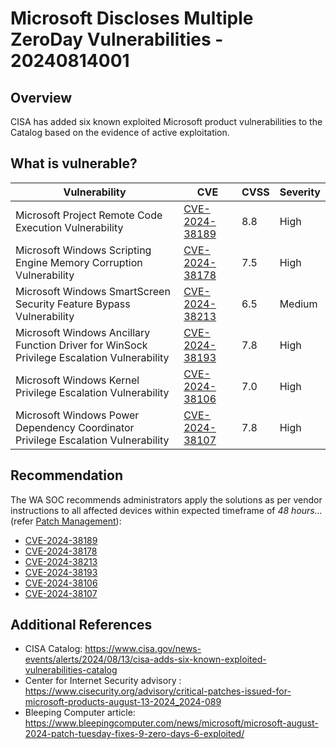 # Microsoft Discloses Multiple ZeroDay Vulnerabilities - 20240814001

## Overview
CISA has added six known exploited Microsoft product vulnerabilities to the Catalog based on the evidence of active exploitation.

## What is vulnerable?

| Vulnerability       | CVE       | CVSS          | Severity             |
| ------------------- | --------- | ------------- | -------------------- |
| Microsoft Project Remote Code Execution Vulnerability | [CVE-2024-38189](https://nvd.nist.gov/vuln/detail/CVE-2024-38189) | 8.8 | High |
| Microsoft Windows Scripting Engine Memory Corruption Vulnerability | [CVE-2024-38178](https://nvd.nist.gov/vuln/detail/CVE-2024-38178) | 7.5 | High |
| Microsoft Windows SmartScreen Security Feature Bypass Vulnerability | [CVE-2024-38213](https://nvd.nist.gov/vuln/detail/CVE-2024-38213) | 6.5 | Medium |
| Microsoft Windows Ancillary Function Driver for WinSock Privilege Escalation Vulnerability | [CVE-2024-38193](https://nvd.nist.gov/vuln/detail/CVE-2024-38193) | 7.8 | High |
| Microsoft Windows Kernel Privilege Escalation Vulnerability | [CVE-2024-38106](https://nvd.nist.gov/vuln/detail/CVE-2024-38106) | 7.0 | High |
| Microsoft Windows Power Dependency Coordinator Privilege Escalation Vulnerability | [CVE-2024-38107](https://nvd.nist.gov/vuln/detail/CVE-2024-38107) | 7.8 | High |


## Recommendation

The WA SOC recommends administrators apply the solutions as per vendor instructions to all affected devices within expected timeframe of *48 hours...* (refer [Patch Management](../guidelines/patch-management.md)):

- [CVE-2024-38189](https://nvd.nist.gov/vuln/detail/CVE-2024-38189)
- [CVE-2024-38178](https://nvd.nist.gov/vuln/detail/CVE-2024-38178)
- [CVE-2024-38213](https://nvd.nist.gov/vuln/detail/CVE-2024-38213)
- [CVE-2024-38193](https://nvd.nist.gov/vuln/detail/CVE-2024-38193)
- [CVE-2024-38106](https://nvd.nist.gov/vuln/detail/CVE-2024-38106)
- [CVE-2024-38107](https://nvd.nist.gov/vuln/detail/CVE-2024-38107)

## Additional References

- CISA Catalog: <https://www.cisa.gov/news-events/alerts/2024/08/13/cisa-adds-six-known-exploited-vulnerabilities-catalog>
- Center for Internet Security advisory : <https://www.cisecurity.org/advisory/critical-patches-issued-for-microsoft-products-august-13-2024_2024-089>
- Bleeping Computer article: <https://www.bleepingcomputer.com/news/microsoft/microsoft-august-2024-patch-tuesday-fixes-9-zero-days-6-exploited/>
